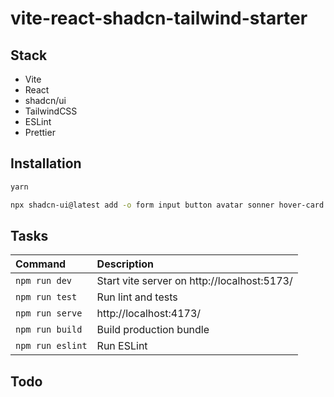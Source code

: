 # vite-react-shadcn-tailwind-starter

## Stack

- Vite
- React
- shadcn/ui
- TailwindCSS
- ESLint
- Prettier

## Installation

```sh
yarn
```

```sh
npx shadcn-ui@latest add -o form input button avatar sonner hover-card
```

## Tasks

| Command          | Description                                 |
| :--------------- | :------------------------------------------ |
| `npm run dev`    | Start vite server on http://localhost:5173/ |
| `npm run test`   | Run lint and tests                          |
| `npm run serve`  | http://localhost:4173/                      |
| `npm run build`  | Build production bundle                     |
| `npm run eslint` | Run ESLint                                  |

## Todo
